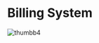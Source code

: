 # Billing System

![thumbb4](https://github.com/user-attachments/assets/61f21807-abc1-42fc-98e9-7b37a28dac99)
